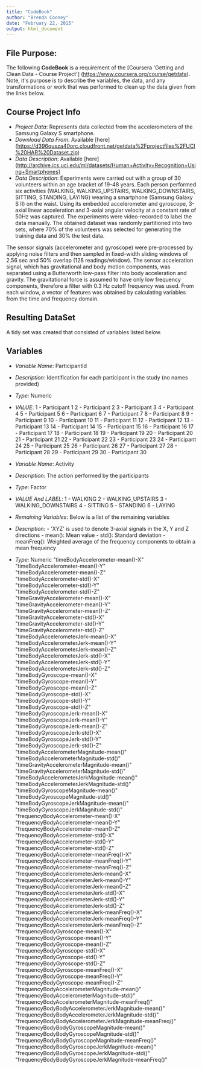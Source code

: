 ```yaml
---
title: "CodeBook"
author: "Brenda Cooney"
date: "February 22, 2015"
output: html_document
---
```


**File Purpose**:     
--------------------------------------------
The following **CodeBook** is a requirement of the [Coursera 'Getting and Clean Data - Course Project'] (https://www.coursera.org/course/getdata). Note, it's purpose is to describe the variables, the data, and any transformations or work that was performed to clean up the data given from the links below.

**Course Project Info**
---------------------------------------------
- *Project Data*:     Represents data collected from the accelerometers of the Samsung Galaxy S smartphone.
- *Download Data From*: Available [here] (https://d396qusza40orc.cloudfront.net/getdata%2Fprojectfiles%2FUCI%20HAR%20Dataset.zip)
- *Data Description*:  Available [here] (http://archive.ics.uci.edu/ml/datasets/Human+Activity+Recognition+Using+Smartphones)
- *Data Description*: Experiments were carried out with a group of 30 volunteers within an age bracket of 19-48 years. Each person performed six activities (WALKING, WALKING_UPSTAIRS, WALKING_DOWNSTAIRS, SITTING, STANDING, LAYING) wearing a smartphone (Samsung Galaxy S II) on the waist. Using its embedded accelerometer and gyroscope, 3-axial linear acceleration and 3-axial angular velocity at a constant rate of 50Hz was captured. The experiments were video-recorded to label the data manually. The obtained dataset was randomly partitioned into two sets, where 70% of the volunteers was selected for generating the training data and 30% the test data. 

The sensor signals (accelerometer and gyroscope) were pre-processed by applying noise filters and then sampled in fixed-width sliding windows of 2.56 sec and 50% overlap (128 readings/window). The sensor acceleration signal, which has gravitational and body motion components, was separated using a Butterworth low-pass filter into body acceleration and gravity. The gravitational force is assumed to have only low frequency components, therefore a filter with 0.3 Hz cutoff frequency was used. From each window, a vector of features was obtained by calculating variables from the time and frequency domain.

**Resulting DataSet**
---------------------------------------------------------------------
A tidy set was created that consisted of variables listed below.

**Variables**
----------------------------------------------------------------------
- *Variable Name*:  ParticipantId
- *Description*:    Identification for each participant in the study (no names provided)
- *Type*:           Numeric
- *VALUE*:
                1 - Participant 1
                2 - Participant 2
                3 - Participant 3
                4 - Participant 4
                5 - Participant 5
                6 - Participant 6
                7 - Participant 7
                8 - Participant 8
                9 - Participant 9
                10 - Participant 10
                11 - Participant 11
                12 - Participant 12
                13 - Participant 13
                14 - Participant 14
                15 - Participant 15
                16 - Participant 16
                17 - Participant 17
                18 - Participant 18
                19 - Participant 19
                20 - Participant 20
                21 - Participant 21
                22 - Participant 22
                23 - Participant 23
                24 - Participant 24
                25 - Participant 25
                26 - Participant 26
                27 - Participant 27
                28 - Participant 28
                29 - Participant 29
                30 - Participant 30
                
- *Variable Name*: Activity
- *Description*:   The action performed by the participants
- *Type*:          Factor
- *VALUE And LABEL*:
                1 - WALKING
                2 - WALKING_UPSTAIRS
                3 - WALKING_DOWNSTAIRS
                4 - SITTING
                5 - STANDING
                6 - LAYING

- *Remaining Variables*: Below is a list of the remaining variables
- *Description*: 
        - 'XYZ' is used to denote 3-axial signals in the X, Y and Z directions
        - mean(): Mean value
        - std(): Standard deviation
        - meanFreq(): Weighted average of the frequency components to obtain a mean frequency
- *Type*: Numeric
"timeBodyAccelerometer-mean()-X"                        
"timeBodyAccelerometer-mean()-Y"                        
"timeBodyAccelerometer-mean()-Z"                        
"timeBodyAccelerometer-std()-X"                         
"timeBodyAccelerometer-std()-Y"                         
"timeBodyAccelerometer-std()-Z"                         
"timeGravityAccelerometer-mean()-X"                     
"timeGravityAccelerometer-mean()-Y"                     
"timeGravityAccelerometer-mean()-Z"                     
"timeGravityAccelerometer-std()-X"                      
"timeGravityAccelerometer-std()-Y"                      
"timeGravityAccelerometer-std()-Z"                      
"timeBodyAccelerometerJerk-mean()-X"                    
"timeBodyAccelerometerJerk-mean()-Y"                    
"timeBodyAccelerometerJerk-mean()-Z"                    
"timeBodyAccelerometerJerk-std()-X"                     
"timeBodyAccelerometerJerk-std()-Y"                     
"timeBodyAccelerometerJerk-std()-Z"                     
"timeBodyGyroscope-mean()-X"                            
"timeBodyGyroscope-mean()-Y"                            
"timeBodyGyroscope-mean()-Z"                            
"timeBodyGyroscope-std()-X"                             
"timeBodyGyroscope-std()-Y"                             
"timeBodyGyroscope-std()-Z"                             
"timeBodyGyroscopeJerk-mean()-X"                        
"timeBodyGyroscopeJerk-mean()-Y"                        
"timeBodyGyroscopeJerk-mean()-Z"                        
"timeBodyGyroscopeJerk-std()-X"                         
"timeBodyGyroscopeJerk-std()-Y"                         
"timeBodyGyroscopeJerk-std()-Z"                         
"timeBodyAccelerometerMagnitude-mean()"                 
"timeBodyAccelerometerMagnitude-std()"                  
"timeGravityAccelerometerMagnitude-mean()"              
"timeGravityAccelerometerMagnitude-std()"               
"timeBodyAccelerometerJerkMagnitude-mean()"             
"timeBodyAccelerometerJerkMagnitude-std()"              
"timeBodyGyroscopeMagnitude-mean()"                     
"timeBodyGyroscopeMagnitude-std()"                      
"timeBodyGyroscopeJerkMagnitude-mean()"                 
"timeBodyGyroscopeJerkMagnitude-std()"                  
"frequencyBodyAccelerometer-mean()-X"                   
"frequencyBodyAccelerometer-mean()-Y"                   
"frequencyBodyAccelerometer-mean()-Z"                   
"frequencyBodyAccelerometer-std()-X"                    
"frequencyBodyAccelerometer-std()-Y"                    
"frequencyBodyAccelerometer-std()-Z"                    
"frequencyBodyAccelerometer-meanFreq()-X"               
"frequencyBodyAccelerometer-meanFreq()-Y"               
"frequencyBodyAccelerometer-meanFreq()-Z"               
"frequencyBodyAccelerometerJerk-mean()-X"               
"frequencyBodyAccelerometerJerk-mean()-Y"               
"frequencyBodyAccelerometerJerk-mean()-Z"               
"frequencyBodyAccelerometerJerk-std()-X"                
"frequencyBodyAccelerometerJerk-std()-Y"                
"frequencyBodyAccelerometerJerk-std()-Z"                
"frequencyBodyAccelerometerJerk-meanFreq()-X"           
"frequencyBodyAccelerometerJerk-meanFreq()-Y"           
"frequencyBodyAccelerometerJerk-meanFreq()-Z"           
"frequencyBodyGyroscope-mean()-X"                       
"frequencyBodyGyroscope-mean()-Y"                       
"frequencyBodyGyroscope-mean()-Z"                       
"frequencyBodyGyroscope-std()-X"                        
"frequencyBodyGyroscope-std()-Y"                        
"frequencyBodyGyroscope-std()-Z"                        
"frequencyBodyGyroscope-meanFreq()-X"                   
"frequencyBodyGyroscope-meanFreq()-Y"                   
"frequencyBodyGyroscope-meanFreq()-Z"                   
"frequencyBodyAccelerometerMagnitude-mean()"            
"frequencyBodyAccelerometerMagnitude-std()"             
"frequencyBodyAccelerometerMagnitude-meanFreq()"        
"frequencyBodyBodyAccelerometerJerkMagnitude-mean()"    
"frequencyBodyBodyAccelerometerJerkMagnitude-std()"     
"frequencyBodyBodyAccelerometerJerkMagnitude-meanFreq()"
"frequencyBodyBodyGyroscopeMagnitude-mean()"            
"frequencyBodyBodyGyroscopeMagnitude-std()"             
"frequencyBodyBodyGyroscopeMagnitude-meanFreq()"        
"frequencyBodyBodyGyroscopeJerkMagnitude-mean()"        
"frequencyBodyBodyGyroscopeJerkMagnitude-std()"         
"frequencyBodyBodyGyroscopeJerkMagnitude-meanFreq()"